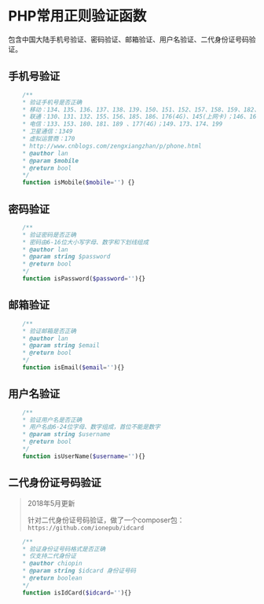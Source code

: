 # PHP常用正则验证函数

包含中国大陆手机号验证、密码验证、邮箱验证、用户名验证、二代身份证号码验证。

## 手机号验证

```php
    /**
    * 验证手机号是否正确
    * 移动：134、135、136、137、138、139、150、151、152、157、158、159、182、183、184、187、188、178(4G)、147(上网卡)、148、172、198；
    * 联通：130、131、132、155、156、185、186、176(4G)、145(上网卡)；146、166、171、175
    * 电信：133、153、180、181、189 、177(4G)；149、173、174、199
    * 卫星通信：1349
    * 虚拟运营商：170
    * http://www.cnblogs.com/zengxiangzhan/p/phone.html
    * @author lan
    * @param $mobile
    * @return bool
    */
    function isMobile($mobile='') {}
```

## 密码验证

```php
	/**
    * 验证密码是否正确
    * 密码由6-16位大小写字母、数字和下划线组成
    * @author lan
    * @param string $password
    * @return bool
    */
    function isPassword($password=''){}
```

## 邮箱验证

```php
	/**
    * 验证邮箱是否正确
    * @author lan
    * @param string $email
    * @return bool
    */
    function isEmail($email=''){}
```

## 用户名验证

```php
	/**
    * 验证用户名是否正确
    * 用户名由6-24位字母、数字组成，首位不能是数字
    * @param string $username
    * @return bool
    */
    function isUserName($username=''){}
```

## 二代身份证号码验证

> 2018年5月更新
>
> 针对二代身份证号码验证，做了一个composer包：`https://github.com/ionepub/idcard`

```php
	/**
    * 验证身份证号码格式是否正确
    * 仅支持二代身份证
    * @author chiopin
    * @param string $idcard 身份证号码
    * @return boolean
    */
    function isIdCard($idcard=''){}
```
